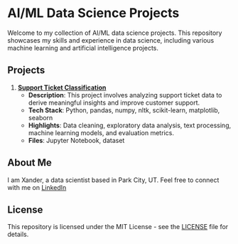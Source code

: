 # AI/ML Data Science Projects

Welcome to my collection of AI/ML data science projects. This repository showcases my skills and experience in data science, including various machine learning and artificial intelligence projects.

## Projects

1. **[Support Ticket Classification](./SupportTickets.ipynb)**
   - **Description**: This project involves analyzing support ticket data to derive meaningful insights and improve customer support.
   - **Tech Stack**: Python, pandas, numpy, nltk, scikit-learn, matplotlib, seaborn
   - **Highlights**: Data cleaning, exploratory data analysis, text processing, machine learning models, and evaluation metrics.
   - **Files**: Jupyter Notebook, dataset

## About Me

I am Xander, a data scientist based in Park City, UT. Feel free to connect with me on [LinkedIn](https://www.linkedin.com/in/xanderphoenix2/)

## License

This repository is licensed under the MIT License - see the [LICENSE](LICENSE) file for details.
